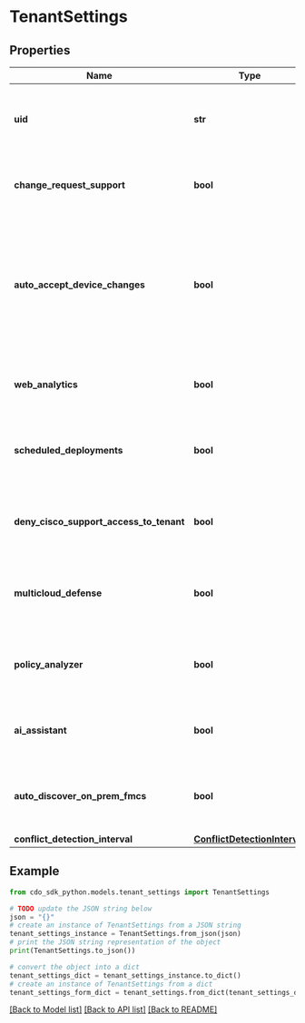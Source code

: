 # TenantSettings


## Properties

Name | Type | Description | Notes
------------ | ------------- | ------------- | -------------
**uid** | **str** | The unique identifier, represented as a UUID, of the tenant in SCC. | [optional] 
**change_request_support** | **bool** | Indicates if the tenant supports change requests. | [optional] 
**auto_accept_device_changes** | **bool** | Indicates if changes made out-of-band on devices on the tenant are automatically accepted without manual approval. | [optional] 
**web_analytics** | **bool** | Indicates if web analytics are enabled for the tenant. | [optional] 
**scheduled_deployments** | **bool** | Indicates if the tenant has scheduled deployments enabled. | [optional] 
**deny_cisco_support_access_to_tenant** | **bool** | Indicates if Cisco support is denied access to the tenant. | [optional] 
**multicloud_defense** | **bool** | Indicates if the tenant has the multicloud defense enabled. | [optional] 
**policy_analyzer** | **bool** | Indicates if the tenant has the policy analyzer enabled. | [optional] 
**ai_assistant** | **bool** | Indicates if the tenant has the AI assistant enabled. | [optional] 
**auto_discover_on_prem_fmcs** | **bool** | Indicates if the system automatically discovers on-premise FMCs. | [optional] 
**conflict_detection_interval** | [**ConflictDetectionInterval**](ConflictDetectionInterval.md) |  | [optional] 

## Example

```python
from cdo_sdk_python.models.tenant_settings import TenantSettings

# TODO update the JSON string below
json = "{}"
# create an instance of TenantSettings from a JSON string
tenant_settings_instance = TenantSettings.from_json(json)
# print the JSON string representation of the object
print(TenantSettings.to_json())

# convert the object into a dict
tenant_settings_dict = tenant_settings_instance.to_dict()
# create an instance of TenantSettings from a dict
tenant_settings_form_dict = tenant_settings.from_dict(tenant_settings_dict)
```
[[Back to Model list]](../README.md#documentation-for-models) [[Back to API list]](../README.md#documentation-for-api-endpoints) [[Back to README]](../README.md)


